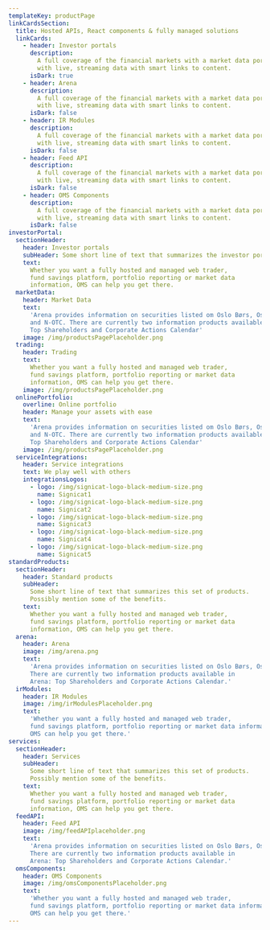```yaml
---
templateKey: productPage
linkCardsSection:
  title: Hosted APIs, React components & fully managed solutions
  linkCards: 
    - header: Investor portals
      description: 
        A full coverage of the financial markets with a market data portal
        with live, streaming data with smart links to content.
      isDark: true
    - header: Arena
      description: 
        A full coverage of the financial markets with a market data portal
        with live, streaming data with smart links to content.
      isDark: false
    - header: IR Modules
      description: 
        A full coverage of the financial markets with a market data portal
        with live, streaming data with smart links to content.
      isDark: false
    - header: Feed API
      description: 
        A full coverage of the financial markets with a market data portal
        with live, streaming data with smart links to content.
      isDark: false
    - header: OMS Components
      description: 
        A full coverage of the financial markets with a market data portal
        with live, streaming data with smart links to content.
      isDark: false
investorPortal:
  sectionHeader:
    header: Investor portals
    subHeader: Some short line of text that summarizes the investor portals
    text: 
      Whether you want a fully hosted and managed web trader,
      fund savings platform, portfolio reporting or market data 
      information, OMS can help you get there.
  marketData:
    header: Market Data
    text: 
      'Arena provides information on securities listed om Oslo Børs, Oslo Axess
      and N-OTC. There are currently two information products available in Arena:
      Top Shareholders and Corporate Actions Calendar'
    image: /img/productsPagePlaceholder.png
  trading:
    header: Trading
    text:
      Whether you want a fully hosted and managed web trader,
      fund savings platform, portfolio reporting or market data 
      information, OMS can help you get there.
    image: /img/productsPagePlaceholder.png
  onlinePortfolio:
    overline: Online portfolio
    header: Manage your assets with ease
    text:
      'Arena provides information on securities listed om Oslo Børs, Oslo Axess
      and N-OTC. There are currently two information products available in Arena:
      Top Shareholders and Corporate Actions Calendar'
    image: /img/productsPagePlaceholder.png
  serviceIntegrations:
    header: Service integrations
    text: We play well with others
    integrationsLogos:
      - logo: /img/signicat-logo-black-medium-size.png
        name: Signicat1
      - logo: /img/signicat-logo-black-medium-size.png
        name: Signicat2
      - logo: /img/signicat-logo-black-medium-size.png
        name: Signicat3
      - logo: /img/signicat-logo-black-medium-size.png
        name: Signicat4
      - logo: /img/signicat-logo-black-medium-size.png
        name: Signicat5
standardProducts:
  sectionHeader:
    header: Standard products
    subHeader: 
      Some short line of text that summarizes this set of products.
      Possibly mention some of the benefits.
    text: 
      Whether you want a fully hosted and managed web trader,
      fund savings platform, portfolio reporting or market data 
      information, OMS can help you get there.
  arena:
    header: Arena
    image: /img/arena.png
    text:
      'Arena provides information on securities listed on Oslo Børs, Oslo Axess and N-OTC. 
      There are currently two information products available in 
      Arena: Top Shareholders and Corporate Actions Calendar.'
  irModules:
    header: IR Modules
    image: /img/irModulesPlaceholder.png
    text: 
      'Whether you want a fully hosted and managed web trader, 
      fund savings platform, portfolio reporting or market data information, 
      OMS can help you get there.'
services:
  sectionHeader:
    header: Services
    subHeader: 
      Some short line of text that summarizes this set of products.
      Possibly mention some of the benefits.
    text: 
      Whether you want a fully hosted and managed web trader,
      fund savings platform, portfolio reporting or market data 
      information, OMS can help you get there.
  feedAPI:
    header: Feed API
    image: /img/feedAPIplaceholder.png
    text:
      'Arena provides information on securities listed on Oslo Børs, Oslo Axess and N-OTC. 
      There are currently two information products available in 
      Arena: Top Shareholders and Corporate Actions Calendar.'
  omsComponents:
    header: OMS Components
    image: /img/omsComponentsPlaceholder.png
    text: 
      'Whether you want a fully hosted and managed web trader, 
      fund savings platform, portfolio reporting or market data information, 
      OMS can help you get there.'
---
```

